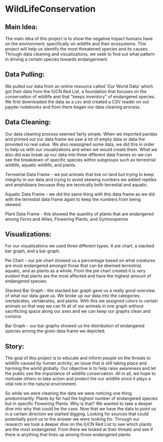# WildLifeConservation

## Main Idea:
The main idea of this project is to show the negative impact humans have on the environment; specifically on wildlife and their ecosystems. This project will help us identify the most threatened species and its causes. Through data cleaning and visualizations, we seek to find out what pattern in driving a certain species towards endangerment.


## Data Pulling:
We pulled our data from an online resource called 'Our World Data' which got their data from the IUCN Red List, a foundation that focuses on the conservation of wildlife and that "keeps inventory" of endangered species. We first downloaded the data as a csv and created a CSV reader on out jupyter notebooks and from there began our data cleaning process.

## Data Cleaning:
Our data cleaning process seemed fairly simple. When we imported pandas and printed out our data frame we saw a lot of empty data or data the provided no real value. We also reassigned some data, we did this in order to help us with our visualizations and when we would create them. What we also did was break up our data into three different data frames so we can see the breakdown of specific species within subgroups such as terrestrial wildlife, aquatic wildlife, and plants.

Terrestrial Data Frame - we put animals that live on land but trying to keep integrity in our data and trying to avoid skewing numbers we added reptiles and amphibians becuase they are tecnically both terrestial and aquatic.

Aquatic Data Frame - we did the same thing with this data frame as we did with the terrestial data frame again to keep the numbers from being skewed.

Plant Data Frame - this showed the quantity of plants that are endangered among Ferns and Allies, Flowering Plants, and Gymnosperms

## Visualizations:
For our visualizations we used three different types. A pie chart, a stacked bar graph, and a bar graph.

Pie Chart - our pie chart showed us a percentage based on what creatures are most endangered amongst those that can be deemed terrestrial, aquatic, and as plants as a whole. From the pie chart created it is very evident that plants are the most affected and have the highest amount of endangered species.

Stacked Bar Graph - the stacked bar graph gave us a really good overview of what our data gave us. We broke up our data into the categories: ivertabrates, vertabrates, and plants. With this we assigned colors to certain animals so that way we can fit all of our animals in one graph without sacrificiing space along our axes and we can keep our graphs clean and consice.

Bar Graph - our bar graphs showed us the distribution of endangered species among the given data frame we depicted.

## Story:
The goal of this project is to educate and inform people on the threats to wildlife caused by human activity; an issue that is still taking place and harming the world globally. Our objective is to help raise awareness and  let the public see the importance of wildlife conservation. All in all, we hope to motivate others to take action and protect the our wildlife since it plays a vital role in the natural environment.

So while we were cleaning the data we were noticing one thing predominantly. Plants by far had the highest number of endangered species but in specific Flowering Plants. Why is that? We wanted to take a deeper dive into why that could be the case. Now that we have the data to point us in a certain direction we started digging. Looking for sources that could potentially point us to the answer we were looking for. Through our research we took a deeper dive on the IUCN Red List to see which plants are the most endangered. From there we looked at their threats and see if there is anything that lines up among those endangered plants.
